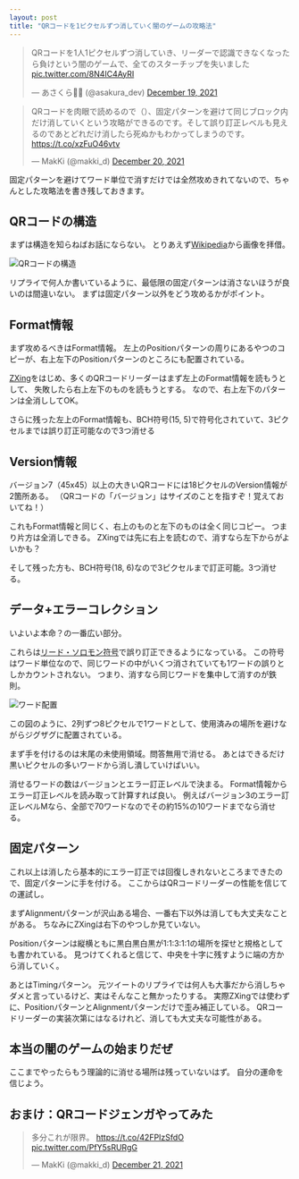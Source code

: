 ```yaml
---
layout: post
title: "QRコードを1ピクセルずつ消していく闇のゲームの攻略法"
---
```


<blockquote class="twitter-tweet"><p lang="ja" dir="ltr">QRコードを1人1ピクセルずつ消していき、リーダーで認識できなくなったら負けという闇のゲームで、全てのスターチップを失いました <a href="https://t.co/8N4IC4AyRI">pic.twitter.com/8N4IC4AyRI</a></p>&mdash; あさくら🍃🥜 (@asakura_dev) <a href="https://twitter.com/asakura_dev/status/1472604567502475265?ref_src=twsrc%5Etfw">December 19, 2021</a></blockquote> <script async src="https://platform.twitter.com/widgets.js" charset="utf-8"></script>

<blockquote class="twitter-tweet"><p lang="ja" dir="ltr">QRコードを肉眼で読めるので（）、固定パターンを避けて同じブロック内だけ消していくという攻略ができるのです。そして誤り訂正レベルも見えるのであとどれだけ消したら死ぬかもわかってしまうのです。 <a href="https://t.co/xzFuO46vtv">https://t.co/xzFuO46vtv</a></p>&mdash; MakKi (@makki_d) <a href="https://twitter.com/makki_d/status/1472894353740017665?ref_src=twsrc%5Etfw">December 20, 2021</a></blockquote> <script async src="https://platform.twitter.com/widgets.js" charset="utf-8"></script>

固定パターンを避けてワード単位で消すだけでは全然攻めきれてないので、ちゃんとした攻略法を書き残しておきます。

## QRコードの構造

まずは構造を知らねばお話にならない。
とりあえず[Wikipedia](https://ja.wikipedia.org/wiki/QR%E3%82%B3%E3%83%BC%E3%83%89)から画像を拝借。

![QRコードの構造](https://upload.wikimedia.org/wikipedia/commons/1/1d/QR_Code_Structure_Example_3.svg)

リプライで何人か書いているように、最低限の固定パターンは消さないほうが良いのは間違いない。
まずは固定パターン以外をどう攻めるかがポイント。

## Format情報

まず攻めるべきはFormat情報。
左上のPositionパターンの周りにあるやつのコピーが、右上左下のPositionパターンのところにも配置されている。

[ZXing](https://github.com/zxing/zxing)をはじめ、多くのQRコードリーダーはまず左上のFormat情報を読もうとして、
失敗したら右上左下のものを読もうとする。
なので、右上左下のパターンは全消ししてOK。

さらに残った左上のFormat情報も、BCH符号(15, 5)で符号化されていて、3ピクセルまでは誤り訂正可能なので3つ消せる

## Version情報

バージョン7（45x45）以上の大きいQRコードには18ピクセルのVersion情報が2箇所ある。
（QRコードの「バージョン」はサイズのことを指すぞ！覚えておいてね！）

これもFormat情報と同じく、右上のものと左下のものは全く同じコピー。
つまり片方は全消しできる。
ZXingでは先に右上を読むので、消すなら左下からがよいかも？

そして残った方も、BCH符号(18, 6)なので3ピクセルまで訂正可能。3つ消せる。

## データ+エラーコレクション

いよいよ本命？の一番広い部分。

これらは[リード・ソロモン符号](https://ja.wikipedia.org/wiki/%E3%83%AA%E3%83%BC%E3%83%89%E3%83%BB%E3%82%BD%E3%83%AD%E3%83%A2%E3%83%B3%E7%AC%A6%E5%8F%B7)で誤り訂正できるようになっている。
この符号はワード単位なので、同じワードの中がいくつ消されていても1ワードの誤りとしかカウントされない。
つまり、消すなら同じワードを集中して消すのが鉄則。

![ワード配置](https://upload.wikimedia.org/wikipedia/commons/7/77/QR_Ver3_Codeword_Ordering.svg)

この図のように、2列ずつ8ピクセルで1ワードとして、使用済みの場所を避けながらジグザグに配置されている。

まず手を付けるのは末尾の未使用領域。問答無用で消せる。
あとはできるだけ黒いピクセルの多いワードから消し潰していけばいい。

消せるワードの数はバージョンとエラー訂正レベルで決まる。
Format情報からエラー訂正レベルを読み取って計算すれば良い。
例えばバージョン3のエラー訂正レベルMなら、全部で70ワードなのでその約15%の10ワードまでなら消せる。

## 固定パターン

これ以上は消したら基本的にエラー訂正では回復しきれないところまできたので、固定パターンに手を付ける。
ここからはQRコードリーダーの性能を信じての運試し。

まずAlignmentパターンが沢山ある場合、一番右下以外は消しても大丈夫なことがある。
ちなみにZXingは右下のやつしか見ていない。

Positionパターンは縦横ともに黒白黒白黒が1:1:3:1:1の場所を探せと規格としても書かれている。
見つけてくれると信じて、中央を十字に残すように端の方から消していく。

あとはTimingパターン。
元ツイートのリプライでは何人も大事だから消しちゃダメと言っているけど、実はそんなこと無かったりする。
実際ZXingでは使わずに、PositionパターンとAlignmentパターンだけで歪み補正している。
QRコードリーダーの実装次第にはなるけれど、消しても大丈夫な可能性がある。

## 本当の闇のゲームの始まりだぜ

ここまでやったらもう理論的に消せる場所は残っていないはず。
自分の運命を信じよう。

## おまけ：QRコードジェンガやってみた

<blockquote class="twitter-tweet"><p lang="ja" dir="ltr">多分これが限界。 <a href="https://t.co/42FPIzSfdO">https://t.co/42FPIzSfdO</a> <a href="https://t.co/PfY5sRURgG">pic.twitter.com/PfY5sRURgG</a></p>&mdash; MakKi (@makki_d) <a href="https://twitter.com/makki_d/status/1473343394428899328?ref_src=twsrc%5Etfw">December 21, 2021</a></blockquote> <script async src="https://platform.twitter.com/widgets.js" charset="utf-8"></script>
